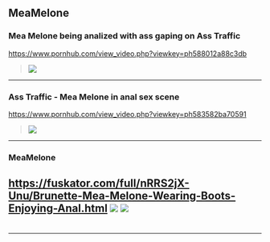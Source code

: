 ## MeaMelone
### Mea Melone being analized with ass gaping on Ass Traffic
https://www.pornhub.com/view_video.php?viewkey=ph588012a88c3db
>![](https://ci.phncdn.com/videos/201701/19/102826462/original/(m=ecuKGgaaaa)(mh=tefGVT7NdEjgkYZU)12.jpg)
---
### Ass Traffic - Mea Melone in anal sex scene
https://www.pornhub.com/view_video.php?viewkey=ph583582ba70591
>![](https://ci.phncdn.com/videos/201611/23/97011252/original/(m=ecuKGgaaaa)(mh=H74FNJJG_YDaPgAv)8.jpg)
---
### MeaMelone
https://fuskator.com/full/nRRS2jX-Unu/Brunette-Mea-Melone-Wearing-Boots-Enjoying-Anal.html
![](https://i9.fuskator.com/large/nRRS2jX-Unu/Brunette-Mea-Melone-Enjoying-Anal-7.jpg)
![](https://i9.fuskator.com/large/nRRS2jX-Unu/Brunette-Mea-Melone-Enjoying-Anal-9.jpg)
---
### 

>![]()
---
